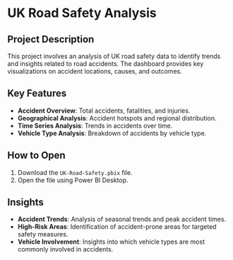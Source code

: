 # UK Road Safety Analysis

## Project Description

This project involves an analysis of UK road safety data to identify trends and insights related to road accidents. The dashboard provides key visualizations on accident locations, causes, and outcomes.

## Key Features

- **Accident Overview**: Total accidents, fatalities, and injuries.
- **Geographical Analysis**: Accident hotspots and regional distribution.
- **Time Series Analysis**: Trends in accidents over time.
- **Vehicle Type Analysis**: Breakdown of accidents by vehicle type.

## How to Open

1. Download the `UK-Road-Safety.pbix` file.
2. Open the file using Power BI Desktop.

## Insights

- **Accident Trends**: Analysis of seasonal trends and peak accident times.
- **High-Risk Areas**: Identification of accident-prone areas for targeted safety measures.
- **Vehicle Involvement**: Insights into which vehicle types are most commonly involved in accidents.

